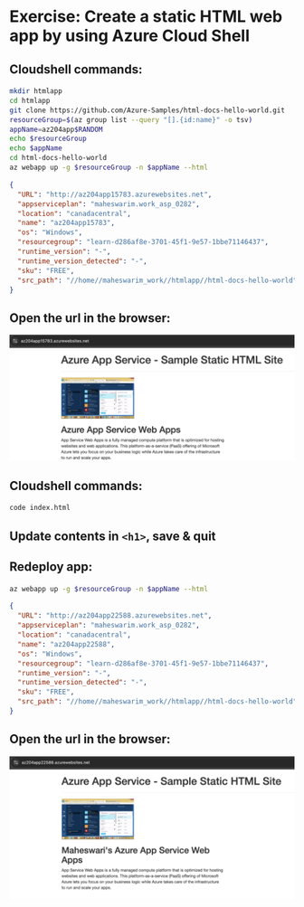 # Exercise: Create a static HTML web app by using Azure Cloud Shell

## Cloudshell commands:
```bash
mkdir htmlapp
cd htmlapp
git clone https://github.com/Azure-Samples/html-docs-hello-world.git
resourceGroup=$(az group list --query "[].{id:name}" -o tsv)
appName=az204app$RANDOM
echo $resourceGroup
echo $appName
cd html-docs-hello-world
az webapp up -g $resourceGroup -n $appName --html
```

```json
{
  "URL": "http://az204app15783.azurewebsites.net",
  "appserviceplan": "maheswarim.work_asp_0282",
  "location": "canadacentral",
  "name": "az204app15783",
  "os": "Windows",
  "resourcegroup": "learn-d286af8e-3701-45f1-9e57-1bbe71146437",
  "runtime_version": "-",
  "runtime_version_detected": "-",
  "sku": "FREE",
  "src_path": "//home//maheswarim_work//htmlapp//html-docs-hello-world"
}
```
## Open the url in the browser:
![intital-page.png](images/intital-page.png)

## Cloudshell commands:
```bash
code index.html
```
## Update contents in ```<h1>```, save & quit
## Redeploy app:
```bash
az webapp up -g $resourceGroup -n $appName --html
```

```json
{
  "URL": "http://az204app22588.azurewebsites.net",
  "appserviceplan": "maheswarim.work_asp_0282",
  "location": "canadacentral",
  "name": "az204app22588",
  "os": "Windows",
  "resourcegroup": "learn-d286af8e-3701-45f1-9e57-1bbe71146437",
  "runtime_version": "-",
  "runtime_version_detected": "-",
  "sku": "FREE",
  "src_path": "//home//maheswarim_work//htmlapp//html-docs-hello-world"
}
```
## Open the url in the browser:
![updated-page.png](images/updated-page.png)
